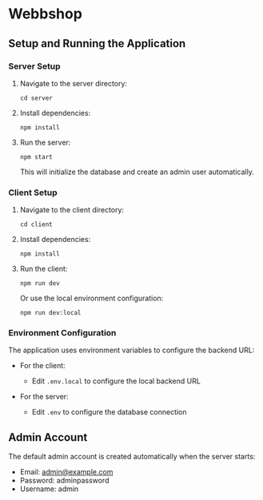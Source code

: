 # Webbshop

## Setup and Running the Application

### Server Setup

1. Navigate to the server directory:
   ```
   cd server
   ```

2. Install dependencies:
   ```
   npm install
   ```

3. Run the server:
   ```
   npm start
   ```

   This will initialize the database and create an admin user automatically.

### Client Setup

1. Navigate to the client directory:
   ```
   cd client
   ```

2. Install dependencies:
   ```
   npm install
   ```

3. Run the client:
   ```
   npm run dev
   ```
   
   Or use the local environment configuration:
   ```
   npm run dev:local
   ```

### Environment Configuration

The application uses environment variables to configure the backend URL:

- For the client:
  - Edit `.env.local` to configure the local backend URL

- For the server:
  - Edit `.env` to configure the database connection

## Admin Account

The default admin account is created automatically when the server starts:

- Email: admin@example.com
- Password: adminpassword
- Username: admin 